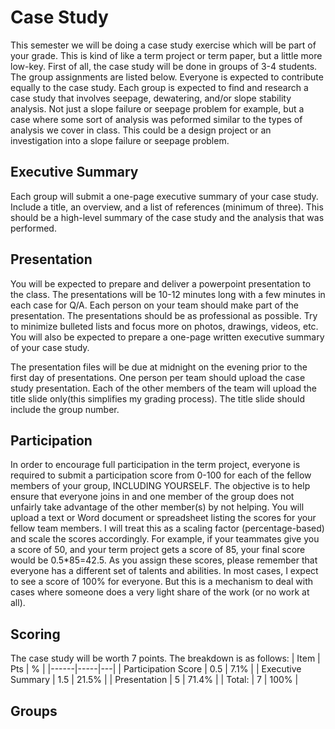 # Case Study

This semester we will be doing a case study exercise which will be part of your grade. This is kind of like a term project or term paper, but a little more low-key. First of all, the case study will be done in groups of 3-4 students. The group assignments are listed below. Everyone is expected to contribute equally to the case study. Each group is expected to find and research a case study that involves seepage, dewatering, and/or slope stability analysis. Not just a slope failure or seepage problem for example, but a case where some sort of analysis was peformed similar to the types of analysis we cover in class. This could be a design project or an investigation into a slope failure or seepage problem.

## Executive Summary

Each group will submit a one-page executive summary of your case study. Include a title, an overview, and a list of references (minimum of three). This should be a high-level summary of the case study and the analysis that was performed.

## Presentation

You will be expected to prepare and deliver a powerpoint presentation to the class. The presentations will be 10-12 minutes long with a few minutes in each case for Q/A. Each person on your team should make part of the presentation. The presentations should be as professional as possible. Try to minimize bulleted lists and focus more on photos, drawings, videos, etc. You will also be expected to prepare a one-page written executive summary of your case study.

The presentation files will be due at midnight on the evening prior to the first day of presentations. One person per team should upload the case study presentation. Each of the other members of the team will upload the title slide only(this simplifies my grading process). The title slide should include the group number.

## Participation

In order to encourage full participation in the term project, everyone is required to submit a participation score from 0-100 for each of the fellow members of your group, INCLUDING YOURSELF. The objective is to help ensure that everyone joins in and one member of the group does not unfairly take advantage of the other member(s) by not helping. You will upload a text or Word document or spreadsheet listing the scores for your fellow team members. I will treat this as a scaling factor (percentage-based) and scale the scores accordingly. For example, if your teammates give you a score of 50, and your term project gets a score of 85, your final score would be 0.5*85=42.5. As you assign these scores, please remember that everyone has a different set of talents and abilities. In most cases, I expect to see a score of 100% for everyone. But this is a mechanism to deal with cases where someone does a very light share of the work (or no work at all).

## Scoring

The case study will be worth 7 points. The breakdown is as follows:
| Item | Pts | % |
|------|-----|---|
| Participation Score | 0.5 | 7.1% |
| Executive Summary | 1.5 | 21.5% |
| Presentation | 5 | 71.4% |
| Total: | 7 | 100% |

## Groups

<groups will be added here later>


